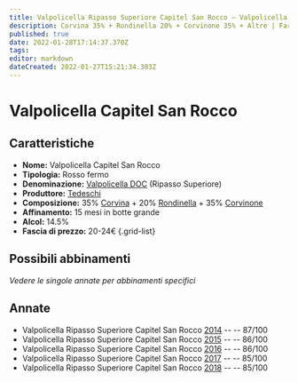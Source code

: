 ```yaml
---
title: Valpolicella Ripasso Superiore Capitel San Rocco – Valpolicella Ripasso Superiore DOCG – Tedeschi – Veneto (IT) – 20-24€ – 3★
description: Corvina 35% + Rondinella 20% + Corvinone 35% + Altre | Faraona al forno
published: true
date: 2022-01-28T17:14:37.370Z
tags: 
editor: markdown
dateCreated: 2022-01-27T15:21:34.303Z
---
```


# Valpolicella Capitel San Rocco

## Caratteristiche
- **Nome:** <span class="nome">Valpolicella Capitel San Rocco</span>
- **Tipologia:** Rosso fermo
- **Denominazione:** <span class="denominazione">[Valpolicella DOC](/denominazioni/Italia/Veneto/DOC/Valpolicella) (Ripasso Superiore)</span>
- **Produttore:** <span class="cantina">[Tedeschi](/produttori/Italia/Veneto/Tedeschi)</span> 
- **Composizione:** 35% [Corvina](/vitigni/Italia/corvina) + 20% [Rondinella](/vitigni/Italia/rondinella) + 35% [Corvinone](/vitigni/Italia/corvinone)
- **Affinamento:** 15 mesi in botte grande
- **Alcol:** 14.5%
- **Fascia di prezzo:** 20-24€
{.grid-list}

## Possibili abbinamenti
*Vedere le singole annate per abbinamenti specifici*

## Annate
- Valpolicella Ripasso Superiore Capitel San Rocco [2014](vini/Italia/Veneto/Tedeschi/Valpolicella-Ripasso-Superiore-Capitel-San-Rocco/2014) -- <span class="star-3"></span> -- 87/100
- Valpolicella Ripasso Superiore Capitel San Rocco [2015](vini/Italia/Veneto/Tedeschi/Valpolicella-Ripasso-Superiore-Capitel-San-Rocco/2015) -- <span class="star-3"></span> -- 86/100
- Valpolicella Ripasso Superiore Capitel San Rocco [2016](vini/Italia/Veneto/Tedeschi/Valpolicella-Ripasso-Superiore-Capitel-San-Rocco/2016) -- <span class="star-3"></span> -- 86/100
- Valpolicella Ripasso Superiore Capitel San Rocco [2017](vini/Italia/Veneto/Tedeschi/Valpolicella-Ripasso-Superiore-Capitel-San-Rocco/2017) -- <span class="star-3"></span> -- 85/100
- Valpolicella Ripasso Superiore Capitel San Rocco [2018](vini/Italia/Veneto/Tedeschi/Valpolicella-Ripasso-Superiore-Capitel-San-Rocco/2018) -- <span class="star-3"></span> -- 85/100

